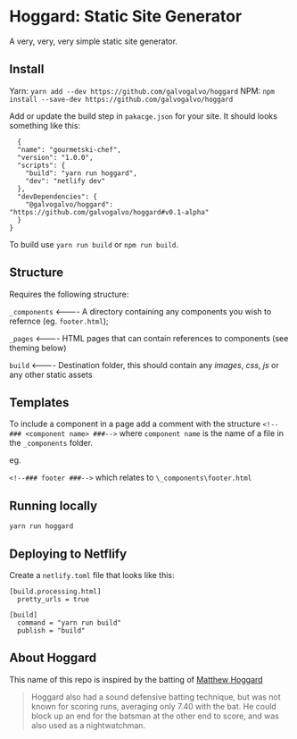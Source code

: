 # Hoggard: Static Site Generator
A very, very, very simple static site generator. 

## Install
Yarn: `yarn add --dev https://github.com/galvogalvo/hoggard`
NPM: `npm install --save-dev https://github.com/galvogalvo/hoggard`

Add or update the build step in `pakacge.json` for your site. It should looks something like this:
```
  {
  "name": "gourmetski-chef",
  "version": "1.0.0",
  "scripts": {
    "build": "yarn run hoggard",
    "dev": "netlify dev"
  },
  "devDependencies": {
    "@galvogalvo/hoggard": "https://github.com/galvogalvo/hoggard#v0.1-alpha"
  }
}
```

To build use `yarn run build` or `npm run build`.

## Structure
Requires the following structure:

`_components` <---- A directory containing any components you wish to refernce (eg. `footer.html`);

`_pages` <---- HTML pages that can contain references to components (see theming below)

`build` <---- Destination folder, this should contain any _images_, _css_, _js_ or any other static assets

## Templates
To include a component in a page add a comment with the structure `<!--### <component name> ###-->` where `component name` is the name of a file in the `_components` folder. 

eg. 

`<!--### footer ###-->` which relates to `\_components\footer.html`

## Running locally
`yarn run hoggard`

## Deploying to Netflify
Create a `netlify.toml` file that looks like this:
```
[build.processing.html]
  pretty_urls = true

[build]
  command = "yarn run build"
  publish = "build"
```

## About Hoggard
This name of this repo is inspired by the batting of [Matthew Hoggard](https://en.wikipedia.org/wiki/Matthew_Hoggard)

> Hoggard also had a sound defensive batting technique, but was not known for scoring runs, averaging only 7.40 with the bat. He could block up an end for the batsman at the other end to score, and was also used as a nightwatchman.
